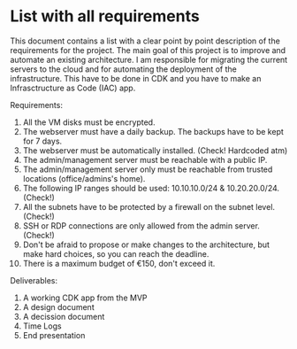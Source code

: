 # List with all requirements

This document contains a list with a clear point by point description of the requirements for the project. The main goal of this project is to improve and automate an existing architecture. I am responsible for migrating the current servers to the cloud and for automating the deployment of the infrastructure. This have to be done in CDK and you have to make an Infrasctructure as Code (IAC) app. 

Requirements:

1. All the VM disks must be encrypted. 
2. The webserver must have a daily backup. The backups have to be kept for 7 days.
3. The webserver must be automatically installed. (Check! Hardcoded atm)
4. The admin/management server must be reachable with a public IP. 
5. The admin/management server only must be reachable from trusted locations (office/admins's home).
6. The following IP ranges should be used: 10.10.10.0/24 & 10.20.20.0/24. (Check!)
7. All the subnets have to be protected by a firewall on the subnet level. (Check!)
8. SSH or RDP connections are only allowed from the admin server. (Check!)
9. Don't be afraid to propose or make changes to the architecture, but make hard choices, so you can reach the deadline.   
10. There is a maximum budget of €150, don't exceed it.

Deliverables:

1. A working CDK app from the MVP
2. A design document
3. A decission document
4. Time Logs
5. End presentation






